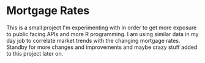 # Mortgage Rates
This is a small project I'm experimenting with in order to get more exposure to public facing APIs and more R programming.
I am using similar data in my day job to correlate market trends with the changing mortgage rates.
Standby for more changes and improvements and maybe crazy stuff added to this project later on.
